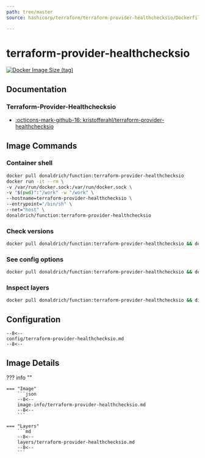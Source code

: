 ```yaml
---
path: tree/master
source: hashicorp/terraform/terraform-provider-healthchecksio/Dockerfile

---
```


# terraform-provider-healthchecksio

[![Docker Image Size (tag)](https://img.shields.io/docker/image-size/donaldrich/function/terraform-provider-healthchecksio?color=blue&label=donaldrich/function:terraform-provider-healthchecksio&logo=docker&style=flat-square)](https://hub.docker.com/r/donaldrich/function/terraform-provider-healthchecksio)

## Documentation

### Terraform-Provider-Healthchecksio

* [:octicons-mark-github-16: kristofferahl/terraform-provider-healthchecksio](https://github.com/kristofferahl/terraform-provider-healthchecksio)

## Image Commands

### Container shell

```sh
docker pull donaldrich/function:terraform-provider-healthchecksio
docker run -it --rm \
-v /var/run/docker.sock:/var/run/docker.sock \
-v "$(pwd)":"/work" -w "/work" \
--hostname=terraform-provider-healthchecksio \
--entrypoint="/bin/sh" \
--net="host" \
donaldrich/function:terraform-provider-healthchecksio
```

### Check versions

```sh
docker pull donaldrich/function:terraform-provider-healthchecksio && docker run -it --rm -v "$(pwd):/data" donaldrich/function:terraform-provider-healthchecksio validate
```

### See config options

```sh
docker pull donaldrich/function:terraform-provider-healthchecksio && docker run -it --rm -v "$(pwd):/data" donaldrich/function:terraform-provider-healthchecksio help
```

### Inspect layers

```sh
docker pull donaldrich/function:terraform-provider-healthchecksio && dive donaldrich/function:terraform-provider-healthchecksio
```

## Configuration

```
--8<--
config/terraform-provider-healthchecksio.md
--8<--
```

## Image Details

??? info ""

    === "Image"
        ```json
        --8<--
        image-info/terraform-provider-healthchecksio.md
        --8<--
        ```

    === "Layers"
        ```md
        --8<--
        layers/terraform-provider-healthchecksio.md
        --8<--
        ```
